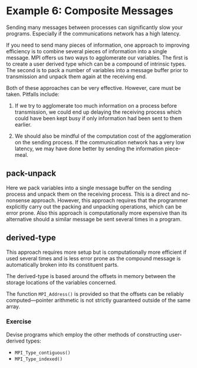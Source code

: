 Example 6: Composite Messages
=============================

Sending many messages between processes can significantly
slow your programs.
Especially if the communications network
has a high latency.

If you need to send many pieces of information, one approach
to improving efficiency is to combine several pieces of
information into a single message.
MPI offers us two ways to
agglomerate our variables.
The first is to create a user
derived type which can be a compound of intrinsic types.
The
second is to pack a number of variables into a message buffer
prior to transmission and unpack them again at the receiving
end.

Both of these approaches can be very effective.
However, care
must be taken.
Pitfalls include:

1. If we try to agglomerate too much information on a process
   before transmission, we could end up delaying the
   receiving process which could have been kept busy if only
   information had been sent to them earlier.

2. We should also be mindful of the computation cost of the
   agglomeration on the sending process.  If the communication
   network has a very low latency, we may have done better
   by sending the information piece-meal.

pack-unpack
-----------

Here we pack variables into a single message buffer on the
sending process and unpack them on the receiving process.
This is a direct and no-nonsense approach.
However, this
approach requires that the programmer explicitly carry
out the packing and unpacking operations, which can be
error prone.
Also this approach is computationally more
expensive than its alternative should a similar message
be sent several times in a program.

derived-type
------------

This approach requires more setup but is computationally
more efficient if used several times and is less error
prone as the compound message is automatically broken into
its constituent parts.

The derived-type is based around the offsets in memory
between the storage locations of the variables concerned.

The function `MPI_Address()` is provided so that the offsets
can be reliably computed—pointer arithmetic is not strictly
guaranteed outside of the same array.

### Exercise

Devise programs which employ the other methods of constructing user-derived types:
- `MPI_Type_contiguous()`
- `MPI_Type_indexed()`

